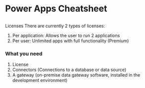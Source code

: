 # Power Apps Cheatsheet

##
Licenses
There are currently 2 types of licenses:

1. Per application: Allows the user to run 2 applications
2. Per user: Unlimited apps with full functionality (Premium)

### What you need

1. License
2. Connectors (Connections to a database or data source)
3. A gateway (on-premise data gateway software, installed in the development environment)

   

